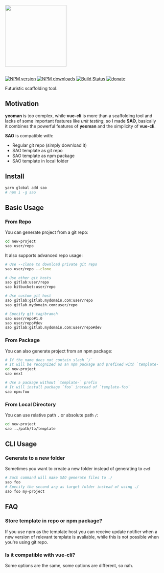 <img src="./media/sao.png" width="200" />
<br>
<br>

[![NPM version](https://img.shields.io/npm/v/sao.svg?style=flat)](https://npmjs.com/package/sao) [![NPM downloads](https://img.shields.io/npm/dm/sao.svg?style=flat)](https://npmjs.com/package/sao) [![Build Status](https://img.shields.io/circleci/project/saojs/sao/master.svg?style=flat)](https://circleci.com/gh/saojs/sao) [![donate](https://img.shields.io/badge/$-donate-ff69b4.svg?maxAge=2592000&style=flat)](https://github.com/egoist/donate)

Futuristic scaffolding tool.

## Motivation

**yeoman** is too complex, while **vue-cli** is more than a scaffolding tool and lacks of some important features like *unit testing*, so I made **SAO**, basically it combines the powerful features of **yeoman** and the simplicity of **vue-cli**.

**SAO** is compatible with:

- Regular git repo (simply download it)
- SAO template as git repo
- SAO template as npm package
- SAO template in local folder

## Install

```bash
yarn global add sao
# npm i -g sao
```

## Basic Usage

### From Repo

You can generate project from a git repo:

```bash
cd new-project
sao user/repo
```

It also supports advanced repo usage:

```bash
# Use --clone to download private git repo
sao user/repo --clone

# Use other git hosts
sao gitlab:user/repo
sao bitbucket:user/repo

# Use custom git host
sao gitlab:gitlab.mydomain.com:user/repo
sao gitlab.mydomain.com:user/repo

# Specify git tag/branch
sao user/repo#1.0
sao user/repo#dev
sao gitlab:gitlab.mydomain.com:user/repo#dev
```

### From Package

You can also generate project from an npm package:

```bash
# If the name does not contain slash `/`
# It will be recognized as an npm package and prefixed with `template-`
cd new-project
sao next

# Use a package without `template-` prefix
# It will install package `foo` instead of `template-foo`
sao npm:foo
```

### From Local Directory

You can use relative path `.` or absolute path `/`:

```bash
cd new-project
sao ../path/to/template
```

## CLI Usage

### Generate to a new folder

Sometimes you want to create a new folder instead of generating to `cwd`

```bash
# Such command will make SAO generate files to ./
sao foo
# Specify the second arg as target folder instead of using ./
sao foo my-project
```

## FAQ

### Store template in repo or npm package?

If you use npm as the template host you can receive update notifier when a new version of relevant template is avaliable, while this is not possible when you're using git repo.

### Is it compatible with vue-cli?

Some options are the same, some options are different, so nah.
